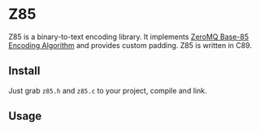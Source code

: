 Z85
===

Z85 is a binary-to-text encoding library. 
It implements [ZeroMQ Base-85 Encoding Algorithm](http://rfc.zeromq.org/spec:32/Z85) and provides custom padding. Z85 is written in C89.

Install
-------

Just grab <code>z85.h</code> and <code>z85.c</code> to your project, compile and link.

Usage
-----

